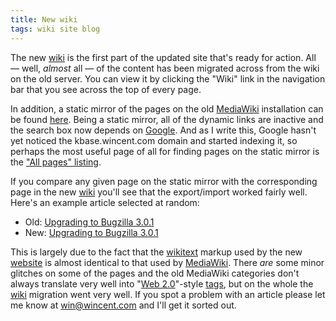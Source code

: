 ```yaml
---
title: New wiki
tags: wiki site blog
---
```


The new [wiki](/wiki/wiki) is the first part of the updated site that's ready for action. All — well, _almost_ all — of the content has been migrated across from the wiki on the old server. You can view it by clicking the "Wiki" link in the navigation bar that you see across the top of every page.

In addition, a static mirror of the pages on the old [MediaWiki](/wiki/MediaWiki) installation can be found [here](http://kbase.wincent.com/old/). Being a static mirror, all of the dynamic links are inactive and the search box now depends on [Google](/wiki/Google). And as I write this, Google hasn't yet noticed the kbase.wincent.com domain and started indexing it, so perhaps the most useful page of all for finding pages on the static mirror is the ["All pages" listing](http://kbase.wincent.com/old/knowledge-base/Special:Allpages.html).

If you compare any given page on the static mirror with the corresponding page in the new [wiki](/wiki/wiki) you'll see that the export/import worked fairly well. Here's an example article selected at random:

-   Old: [Upgrading to Bugzilla 3.0.1](http://kbase.wincent.com/old/knowledge-base/Upgrading_to_Bugzilla_3.0.1.html)
-   New: [Upgrading to Bugzilla 3.0.1](/wiki/Upgrading_to_Bugzilla_3.0.1)

This is largely due to the fact that the [wikitext](/wiki/wikitext) markup used by the new [website](/wiki/website) is almost identical to that used by [MediaWiki](/wiki/MediaWiki). There _are_ some minor glitches on some of the pages and the old MediaWiki categories don't always translate very well into "[Web 2.0](/wiki/Web_2.0)"-style [tags](/wiki/tags), but on the whole the [wiki](/wiki/wiki) migration went very well. If you spot a problem with an article please let me know at <win@wincent.com> and I'll get it sorted out.
